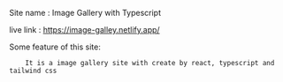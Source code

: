 Site name : Image Gallery with Typescript

live link : https://image-galley.netlify.app/

Some feature of this site:

        It is a image gallery site with create by react, typescript and tailwind css